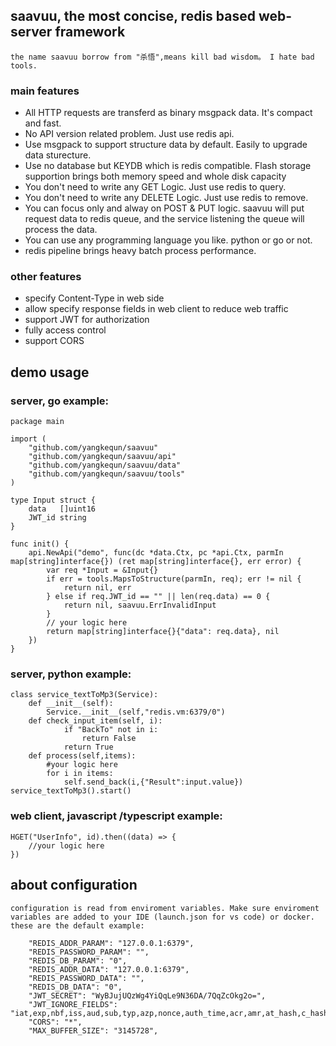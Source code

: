 ## saavuu, the most concise, redis based web-server framework
    the name saavuu borrow from "杀悟",means kill bad wisdom。 I hate bad tools.
### main features
* All HTTP requests are transferd as binary msgpack data. It's compact and fast.
* No API version related problem. Just use redis api.
* Use msgpack to support structure data by default. Easily to upgrade data sturecture.
* Use no database but KEYDB which is redis compatible. Flash storage supportion brings both memory speed and whole disk capacity
* You don't need to write any GET Logic. Just use redis to query.
* You don't need to write any DELETE Logic. Just use redis to remove.
* You can focus only and alway on POST & PUT logic. 
    saavuu will put request data to redis queue, and the service listening the queue will process the data.
* You can use any programming language you like. python or go or not.
* redis pipeline  brings heavy batch process performance.  
### other features
* specify Content-Type in web side
* allow specify response fields in web client to reduce web traffic
* support JWT for authorization
* fully access control
* support CORS
  
## demo usage
### server, go example:
```
package main

import (
	"github.com/yangkequn/saavuu"
	"github.com/yangkequn/saavuu/api"
	"github.com/yangkequn/saavuu/data"
	"github.com/yangkequn/saavuu/tools"
)

type Input struct {
	data   []uint16
	JWT_id string
}

func init() {
	api.NewApi("demo", func(dc *data.Ctx, pc *api.Ctx, parmIn map[string]interface{}) (ret map[string]interface{}, err error) {
		var req *Input = &Input{}
		if err = tools.MapsToStructure(parmIn, req); err != nil {
			return nil, err
		} else if req.JWT_id == "" || len(req.data) == 0 {
			return nil, saavuu.ErrInvalidInput
		}
		// your logic here
		return map[string]interface{}{"data": req.data}, nil
	})
}
```

### server, python example:
```
class service_textToMp3(Service):
    def __init__(self):
        Service.__init__(self,"redis.vm:6379/0")
    def check_input_item(self, i):
            if "BackTo" not in i:
                return False
            return True
    def process(self,items):
        #your logic here
        for i in items:
            self.send_back(i,{"Result":input.value})
service_textToMp3().start()
```

### web client, javascript /typescript example:
```
HGET("UserInfo", id).then((data) => {
    //your logic here
})
```


## about configuration 
    configuration is read from enviroment variables. Make sure enviroment variables are added to your IDE (launch.json for vs code) or docker. 
    these are the default example:
```
    "REDIS_ADDR_PARAM": "127.0.0.1:6379",
    "REDIS_PASSWORD_PARAM": "",
    "REDIS_DB_PARAM": "0",
    "REDIS_ADDR_DATA": "127.0.0.1:6379",
    "REDIS_PASSWORD_DATA": "",
    "REDIS_DB_DATA": "0",
    "JWT_SECRET": "WyBJujUQzWg4YiQqLe9N36DA/7QqZcOkg2o=",
    "JWT_IGNORE_FIELDS": "iat,exp,nbf,iss,aud,sub,typ,azp,nonce,auth_time,acr,amr,at_hash,c_hash,updated_at,nonce,auth_time,acr,amr,at_hash,c_hash,updated_at",
    "CORS": "*",
    "MAX_BUFFER_SIZE": "3145728",
```